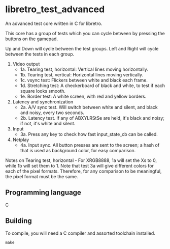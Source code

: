 # libretro_test_advanced
An advanced test core written in C for libretro.

This core has a group of tests which you can cycle between by pressing the
buttons on the gamepad.

Up and Down will cycle between the test groups. Left and Right will cycle
between the tests in each group.

1. Video output
   * 1a. Tearing test, horizontal: Vertical lines moving horizontally.
   * 1b. Tearing test, vertical:   Horizontal lines moving vertically.
   * 1c. vsync test:               Flickers between white and black each frame.
   * 1d. Stretching test:          A checkerboard of black and white, to test if each square looks smooth.
   * 1e. Border test:              A white screen, with red and yellow borders.
2. Latency and synchronization
   * 2a. A/V sync test. Will switch between white and silent, and black and noisy, every two seconds.
   * 2b. Latency test. If any of ABXYLRStSe are held, it's black and noisy; if not, it's white and silent.
3. Input
   * 3a. Press any key to check how fast input_state_cb can be called.
4. Netplay
   * 4a. Input sync. All button presses are sent to the screen; a hash of that is used as background color, for easy comparison.

Notes on Tearing test, horizontal - For XRGB8888, 1a will set the Xs to 0, while 1b will set them to 1.
   Note that test 3a will give different colors for each of the pixel formats. 
   Therefore, for any comparison to be meaningful, the pixel format must be the same.

## Programming language
C

## Building
To compile, you will need a C compiler and assorted toolchain installed.

	make
